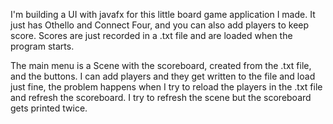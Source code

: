 I'm building a UI with javafx for this little board game application I made. It just has Othello and Connect Four, and you can also add players to keep score. Scores are just recorded in a .txt file and are loaded when the program starts.

The main menu is a Scene with the scoreboard, created from the .txt file, and the buttons. I can add players and they get written to the file and load just fine, the problem happens when I try to reload the players in the .txt file and refresh the scoreboard. I try to refresh the scene but the scoreboard gets printed twice.
